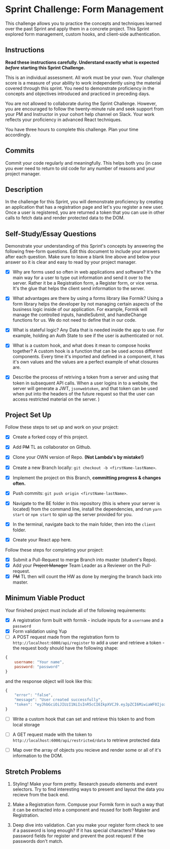 # Sprint Challenge: Form Management

This challenge allows you to practice the concepts and techniques learned over the past Sprint and apply them in a concrete project. This Sprint explored form management, custom hooks, and client-side authentication.

## Instructions

**Read these instructions carefully. Understand exactly what is expected _before_ starting this Sprint Challenge.**

This is an individual assessment. All work must be your own. Your challenge score is a measure of your ability to work independently using the material covered through this sprint. You need to demonstrate proficiency in the concepts and objectives introduced and practiced in preceding days.

You are not allowed to collaborate during the Sprint Challenge. However, you are encouraged to follow the twenty-minute rule and seek support from your PM and Instructor in your cohort help channel on Slack. Your work reflects your proficiency in advanced React techniques.

You have three hours to complete this challenge. Plan your time accordingly.

## Commits

Commit your code regularly and meaningfully. This helps both you (in case you ever need to return to old code for any number of reasons and your project manager.

## Description

In the challenge for this Sprint, you will demonstrate proficiency by creating an application that has a registration page and let's you register a new user. Once a user is registered, you are returned a token that you can use in other calls to fetch data and render protected data to the DOM.

## Self-Study/Essay Questions

Demonstrate your understanding of this Sprint's concepts by answering the following free-form questions. Edit this document to include your answers after each question. Make sure to leave a blank line above and below your answer so it is clear and easy to read by your project manager.

- [x] Why are forms used so often in web applications and software?  It's the main way for a user to type out information and send it over to the server.  Rather it be a Registration form, a Register form, or vice versa.  It's the glue that helps the client send information to the server.

- [x] What advantages are there by using a forms library like Formik?  Using a form library helps the developer by not managing certain aspects of the business logic inside of our application.  For example, Formik will manage the controlled inputs, handleSubmit, and handleChange functions for us.  We do not need to define that in our code.  

- [x] What is stateful logic?  Any Data that is needed inside the app to use.  For example, holding an Auth State to see if the user is authenticated or not.

- [x] What is a custom hook, and what does it mean to compose hooks together?  A custom hook is a function that can be used across different components.  Every time it's imported and defined in a component, it has it's own values and the values are a perfect example of what closures are.

- [x] Describe the process of retriving a token from a server and using that token in subsequent API calls.  When a user logins in to a website, the server will generate a JWT, `jsonwebtoken`, and that token can be used when put into the headers of the future request so that the user can access restricted material on the server. )

## Project Set Up

Follow these steps to set up and work on your project:

- [x] Create a forked copy of this project.
- [x] Add ~~PM~~ TL as collaborator on Github.
- [x] Clone your OWN version of Repo. **(Not Lambda's by mistake!)**
- [x] Create a new Branch locally: `git checkout -b <firstName-lastName>`.

- [x] Implement the project on this Branch, **committing progress & changes often.**
- [x] Push commits: `git push origin <firstName-lastName>`.
- [x] Navigate to the BE folder in this repository (this is where your server is located) from the command line, install the dependencies, and run `yarn start` or `npm start` to spin up the server provided for you.
- [x] In the terminal, navigate back to the main folder, then into the `client` folder.
- [x] Create your React app here.

Follow these steps for completing your project:

- [x] Submit a Pull-Request to merge <firstName-lastName> Branch into master (student's Repo).
- [x] Add your ~~Project Manager~~ Team Leader as a Reviewer on the Pull-request.
- [x] ~~PM~~ TL then will count the HW as done by merging the branch back into master.

## Minimum Viable Product

Your finished project must include all of the following requirements:

- [x] A registration form built with formik - include inputs for a `username` and a `password`
- [x] Form validation using Yup
- [ ] A POST request made from the registration form to `http://localhost:6000/api/register` to add a user and retrieve a token - the request body should have the following shape:

```js
{
    username: "Your name",
    password: "password"
}
```

and the response object will look like this:

```js
{
    "error": "false",
    "message": "User created successfully",
    "token": "eyJhbGciOiJIUzI1NiIsInR5cCI6IkpXVCJ9.eyJpZCI6MiwiaWF0IjoxNTYzNDc2NTc0LCJleHAiOjE1NjM0ODAxNzR9.pIkjFgRRbrrg8j38YGiWpMlw0wgTWRfZmIIMAeFLQcw"
}
```

- [ ] Write a custom hook that can set and retrieve this token to and from local storage

- [ ] A GET request made with the token to `http://localhost:6000/api/restricted/data` to retrieve protected data

- [ ] Map over the array of objects you recieve and render some or all of it's information to the DOM.

## Stretch Problems

1. Styling! Make your form pretty. Research pseudo elements and event selectors. Try to find interesting ways to present and layout the data you recieve from the back end.

1. Make a Registration form. Compuse your Formik form in such a way that it can be extracted into a component and reused for both Register and Registration.

1. Deep dive into validation. Can you make your register form check to see if a password is long enough? If it has special characters? Make two password fields for register and prevent the post request if the passwords don't match.
